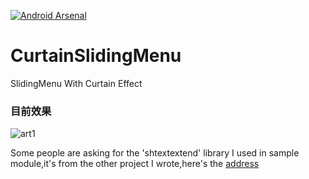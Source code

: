 [![Android Arsenal](https://img.shields.io/badge/Android%20Arsenal-CurtainSlidingMenu-green.svg?style=true)](https://android-arsenal.com/details/1/2813)

# CurtainSlidingMenu
SlidingMenu With Curtain Effect

### 目前效果
![art1](arts/arts1.gif)


>
Some people are asking for the 'shtextextend' library I used in sample module,it's from the other project I wrote,here's the [address](https://github.com/7heaven/md2tv)
